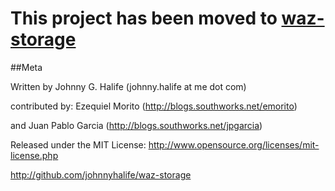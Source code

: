 # This project has been moved to [waz-storage](http://github.com/johnnyhalife/waz-storage)

##Meta

Written by Johnny G. Halife (johnny.halife at me dot com)

contributed by: Ezequiel Morito (http://blogs.southworks.net/emorito) 



and Juan Pablo Garcia (http://blogs.southworks.net/jpgarcia)

Released under the MIT License: http://www.opensource.org/licenses/mit-license.php

http://github.com/johnnyhalife/waz-storage
